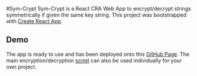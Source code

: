 #Sym-Crypt
Sym-Crypt is a React CRA Web App to encrypt/decrypt strings symmetrically if given the same key string.
This project was bootstrapped with [Create React App](https://github.com/facebook/create-react-app).

## Demo

The app is ready to use and has been deployed onto this [GitHub Page](https://kan-liu.github.io/sym-crypt/).
The main encryption/decryption [script](https://github.com/Kan-Liu/sym-crypt/blob/master/src/symCrypt.js) can also be used individually for your own project.
